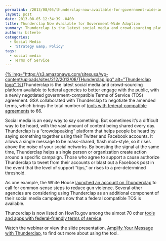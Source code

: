 ```yaml
---
permalink: /2013/08/05/thunderclap-now-available-for-government-wide-adoption/
layout: post
date: 2013-08-05 12:34:39 -0400
title: Thunderclap Now Available for Government-Wide Adoption
summary: Thunderclap is the latest social media and crowd-sourcing platform available to federal agencies to better engage with the public, with a newly negotiated government-compatible Terms of Service (TOS) agreement. GSA collaborated with Thunderclap to negotiate the amended terms, which brings the total number of tools with federal-compatible agreements to 66. Social
authors: bsteele
categories:
  - Social Media
  - 'Strategy &amp; Policy'
tags:
  - social media
  - Terms of Service
---
```


<p dir="ltr">
  <a href="https://s3.amazonaws.com/sitesusa/wp-content/uploads/sites/212/2013/08/THunderclap.jpg">{% img="https://s3.amazonaws.com/sitesusa/wp-content/uploads/sites/212/2013/08/THunderclap.jpg" alt="Thunderclap logo" %}</a>Thunderclap is the latest social media and crowd-sourcing platform available to federal agencies to better engage with the public, with a newly negotiated government-compatible Terms of Service (TOS) agreement. GSA collaborated with Thunderclap to negotiate the amended terms, which brings the total number of <a href="https://www.WHATEVER/resources/negotiated-terms-of-service-agreements/" target="_blank">tools with federal-compatible agreements</a> to 66.
</p>

<p dir="ltr">
  Social media is an easy way to say something. But sometimes it’s a difficult way to be heard, with the vast amount of content being shared every day. Thunderclap is a “crowdspeaking” platform that helps people be heard by saying something together using their Twitter and Facebook accounts. It allows a single message to be mass-shared, flash mob-style, so it rises above the noise of your social networks. By boosting the signal at the same time, Thunderclap helps a single person or organization create action around a specific campaign. Those who agree to support a  cause authorize Thunderclap to tweet from their accounts or blast out a Facebook post in the event that the level of support “tips,” or rises to a pre-determined threshold.
</p>

<p dir="ltr">
  As one example, the White House <a href="https://www.thunderclap.it/projects/1839-nowisthetime-to-act" target="_blank">launched an account on Thunderclap</a> to call for common-sense steps to reduce gun violence. Several other agencies are considering using Thunderclap as an additional component of their social media campaigns now that a federal compatible TOS is available.
</p>

<p dir="ltr">
  Thuncerclap is now listed on HowTo.gov among the almost 70 other <a href="https://www.WHATEVER/resources/negotiated-terms-of-service-agreements/" target="_blank">tools and apps with federal-friendly terms of service</a>.
</p>

<p dir="ltr">
  Watch the webinar or view the slide presentation, <a href="https://s3.amazonaws.com/sitesusa/wp-content/uploads/sites/212/2013/08/amplify-your-message-with-thunderclap-slides.pdf">Amplify Your Message with Thunderclap</a>, to find out more about using the tool.
</p>